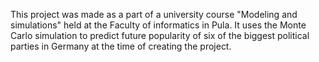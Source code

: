 This project was made as a part of a university course "Modeling and simulations" held at the Faculty of informatics in Pula. It uses the Monte Carlo simulation to predict future popularity of six of the biggest political parties in Germany at the time of creating the project.

